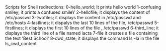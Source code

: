 Scripts for Shell redirections:
0-hello_world; It prints hello world
1-confusing smiley; it prints a confused smileY
2-hellofile; it displays the content of /etc/passwd
3-twofiles; it displays the content in /etc/passwd and /etc/hosts
4-lastlines; it dispalys the last 10 lines of the file, /etc/passwd
5-firstlines; it displays the first 10 lines of the file , /etc/passwd
6-third_line; it displays the third line of a file named iacta
7-file it creates a file containing the text 'Best School'
8-cwd_state; it displays the command ls -la in the file ls_cwd_content

